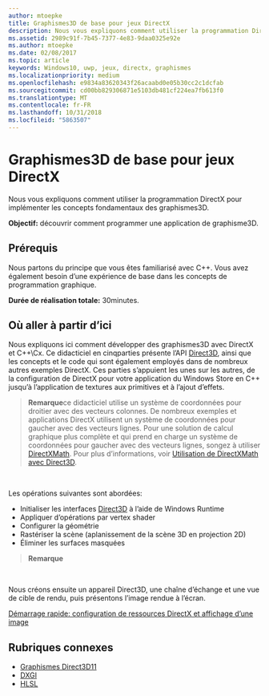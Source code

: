 ```yaml
---
author: mtoepke
title: Graphismes3D de base pour jeux DirectX
description: Nous vous expliquons comment utiliser la programmation DirectX pour implémenter les concepts fondamentaux des graphismes3D.
ms.assetid: 2989c91f-7b45-7377-4e83-9daa0325e92e
ms.author: mtoepke
ms.date: 02/08/2017
ms.topic: article
keywords: Windows10, uwp, jeux, directx, graphismes
ms.localizationpriority: medium
ms.openlocfilehash: e9834a83620343f26acaabd0e05b30cc2c1dcfab
ms.sourcegitcommit: cd00bb829306871e5103db481cf224ea7fb613f0
ms.translationtype: MT
ms.contentlocale: fr-FR
ms.lasthandoff: 10/31/2018
ms.locfileid: "5863507"
---
```

# <a name="basic-3d-graphics-for-directx-games"></a>Graphismes3D de base pour jeux DirectX



Nous vous expliquons comment utiliser la programmation DirectX pour implémenter les concepts fondamentaux des graphismes3D.

**Objectif:** découvrir comment programmer une application de graphisme3D.

## <a name="prerequisites"></a>Prérequis


Nous partons du principe que vous êtes familiarisé avec C++. Vous avez également besoin d’une expérience de base dans les concepts de programmation graphique.

**Durée de réalisation totale:** 30minutes.

## <a name="where-to-go-from-here"></a>Où aller à partir d’ici


Nous expliquons ici comment développer des graphismes3D avec DirectX et C++\\Cx. Ce didacticiel en cinqparties présente l’API [Direct3D](https://msdn.microsoft.com/library/windows/desktop/hh309466), ainsi que les concepts et le code qui sont également employés dans de nombreux autres exemples DirectX. Ces parties s’appuient les unes sur les autres, de la configuration de DirectX pour votre application du Windows Store en C++ jusqu’à l’application de textures aux primitives et à l’ajout d’effets.

> **Remarque**ce didacticiel utilise un système de coordonnées pour droitier avec des vecteurs colonnes. De nombreux exemples et applications DirectX utilisent un système de coordonnées pour gaucher avec des vecteurs lignes. Pour une solution de calcul graphique plus complète et qui prend en charge un système de coordonnées pour gaucher avec des vecteurs lignes, songez à utiliser [DirectXMath](https://msdn.microsoft.com/library/windows/desktop/hh437833). Pour plus d’informations, voir [Utilisation de DirectXMath avec Direct3D](https://msdn.microsoft.com/library/windows/desktop/ff729728#Use_DXMath_with_D3D).

 

Les opérations suivantes sont abordées:

-   Initialiser les interfaces [Direct3D](https://msdn.microsoft.com/library/windows/desktop/hh309466) à l’aide de Windows Runtime
-   Appliquer d’opérations par vertex shader
-   Configurer la géométrie
-   Rastériser la scène (aplanissement de la scène 3D en projection 2D)
-   Éliminer les surfaces masquées

> **Remarque**  

 

Nous créons ensuite un appareil Direct3D, une chaîne d’échange et une vue de cible de rendu, puis présentons l’image rendue à l’écran.

[Démarrage rapide: configuration de ressources DirectX et affichage d’une image](setting-up-directx-resources.md)

## <a name="related-topics"></a>Rubriques connexes


* [Graphismes Direct3D11](https://msdn.microsoft.com/library/windows/desktop/ff476080)
* [DXGI](https://msdn.microsoft.com/library/windows/desktop/hh404534)
* [HLSL](https://msdn.microsoft.com/library/windows/desktop/bb509561)

 

 




